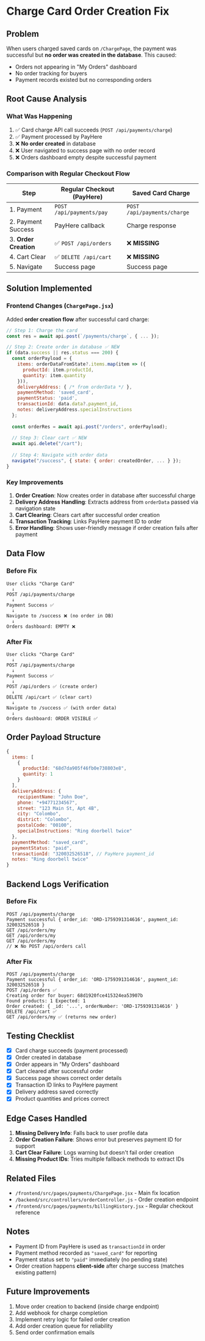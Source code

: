# Charge Card Order Creation Fix

## Problem
When users charged saved cards on `/ChargePage`, the payment was successful but **no order was created in the database**. This caused:
- Orders not appearing in "My Orders" dashboard
- No order tracking for buyers
- Payment records existed but no corresponding orders

## Root Cause Analysis

### What Was Happening
1. ✅ Card charge API call succeeds (`POST /api/payments/charge`)
2. ✅ Payment processed by PayHere
3. ❌ **No order created** in database
4. ❌ User navigated to success page with no order record
5. ❌ Orders dashboard empty despite successful payment

### Comparison with Regular Checkout Flow

| Step | Regular Checkout (PayHere) | Saved Card Charge |
|------|---------------------------|-------------------|
| 1. Payment | `POST /api/payments/pay` | `POST /api/payments/charge` |
| 2. Payment Success | PayHere callback | Charge response |
| 3. **Order Creation** | ✅ `POST /api/orders` | ❌ **MISSING** |
| 4. Cart Clear | ✅ `DELETE /api/cart` | ❌ **MISSING** |
| 5. Navigate | Success page | Success page |

## Solution Implemented

### Frontend Changes (`ChargePage.jsx`)

Added **order creation flow** after successful card charge:

```jsx
// Step 1: Charge the card
const res = await api.post(`/payments/charge`, { ... });

// Step 2: Create order in database ✅ NEW
if (data.success || res.status === 200) {
  const orderPayload = {
    items: orderDataFromState?.items.map(item => ({
      productId: item.productId,
      quantity: item.quantity
    })),
    deliveryAddress: { /* from orderData */ },
    paymentMethod: 'saved_card',
    paymentStatus: 'paid',
    transactionId: data.data?.payment_id,
    notes: deliveryAddress.specialInstructions
  };
  
  const orderRes = await api.post("/orders", orderPayload);
  
  // Step 3: Clear cart ✅ NEW
  await api.delete("/cart");
  
  // Step 4: Navigate with order data
  navigate("/success", { state: { order: createdOrder, ... } });
}
```

### Key Improvements

1. **Order Creation**: Now creates order in database after successful charge
2. **Delivery Address Handling**: Extracts address from `orderData` passed via navigation state
3. **Cart Clearing**: Clears cart after successful order creation
4. **Transaction Tracking**: Links PayHere payment ID to order
5. **Error Handling**: Shows user-friendly message if order creation fails after payment

## Data Flow

### Before Fix
```
User clicks "Charge Card"
  ↓
POST /api/payments/charge
  ↓
Payment Success ✅
  ↓
Navigate to /success ❌ (no order in DB)
  ↓
Orders dashboard: EMPTY ❌
```

### After Fix
```
User clicks "Charge Card"
  ↓
POST /api/payments/charge
  ↓
Payment Success ✅
  ↓
POST /api/orders ✅ (create order)
  ↓
DELETE /api/cart ✅ (clear cart)
  ↓
Navigate to /success ✅ (with order data)
  ↓
Orders dashboard: ORDER VISIBLE ✅
```

## Order Payload Structure

```javascript
{
  items: [
    {
      productId: "68d7da905f46fb0e738803e8",
      quantity: 1
    }
  ],
  deliveryAddress: {
    recipientName: "John Doe",
    phone: "+94771234567",
    street: "123 Main St, Apt 4B",
    city: "Colombo",
    district: "Colombo",
    postalCode: "00100",
    specialInstructions: "Ring doorbell twice"
  },
  paymentMethod: "saved_card",
  paymentStatus: "paid",
  transactionId: "320032526518", // PayHere payment_id
  notes: "Ring doorbell twice"
}
```

## Backend Logs Verification

### Before Fix
```log
POST /api/payments/charge
Payment successful { order_id: 'ORD-1759391314616', payment_id: 320032526518 }
GET /api/orders/my
GET /api/orders/my
GET /api/orders/my
// ❌ No POST /api/orders call
```

### After Fix
```log
POST /api/payments/charge
Payment successful { order_id: 'ORD-1759391314616', payment_id: 320032526518 }
POST /api/orders ✅
Creating order for buyer: 68d1920fce415324ea53907b
Found products: 1 Expected: 1
Order created: { _id: '...', orderNumber: 'ORD-1759391314616' }
DELETE /api/cart ✅
GET /api/orders/my ✅ (returns new order)
```

## Testing Checklist

- [x] Card charge succeeds (payment processed)
- [x] Order created in database
- [x] Order appears in "My Orders" dashboard
- [x] Cart cleared after successful order
- [x] Success page shows correct order details
- [x] Transaction ID links to PayHere payment
- [x] Delivery address saved correctly
- [x] Product quantities and prices correct

## Edge Cases Handled

1. **Missing Delivery Info**: Falls back to user profile data
2. **Order Creation Failure**: Shows error but preserves payment ID for support
3. **Cart Clear Failure**: Logs warning but doesn't fail order creation
4. **Missing Product IDs**: Tries multiple fallback methods to extract IDs

## Related Files

- `/frontend/src/pages/payments/ChargePage.jsx` - Main fix location
- `/backend/src/controllers/orderController.js` - Order creation endpoint
- `/frontend/src/pages/payments/billingHistory.jsx` - Regular checkout reference

## Notes

- Payment ID from PayHere is used as `transactionId` in order
- Payment method recorded as `"saved_card"` for reporting
- Payment status set to `"paid"` immediately (no pending state)
- Order creation happens **client-side** after charge success (matches existing pattern)

## Future Improvements

1. Move order creation to backend (inside charge endpoint)
2. Add webhook for charge completion
3. Implement retry logic for failed order creation
4. Add order creation queue for reliability
5. Send order confirmation emails
